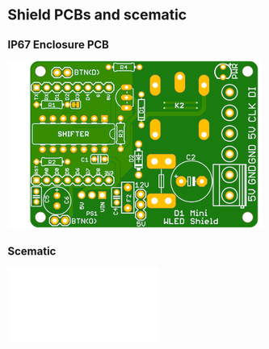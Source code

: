 # Shield PCBs and scematic
## IP67 Enclosure PCB
![PCB](/resources/WLED_Wemos_top.png)
## Scematic
![Schematic](/resources/schematic.pdf)
